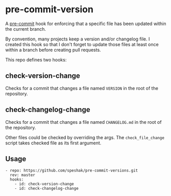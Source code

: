 # pre-commit-version

A [pre-commit](https://pre-commit.com/) hook for enforcing that a specific file has been updated within the current branch.

By convention, many projects keep a version and/or changelog file.  I created
this hook so that I don't forget to update those files at least once within a
branch before creating pull requests.

This repo defines two hooks:

## check-version-change

Checks for a commit that changes a file named `VERSION` in the root of the repository.

## check-changelog-change

Checks for a commit that changes a file named `CHANGELOG.md` in the root of the repository.


Other files could be checked by overriding the args.  The `check_file_change`
script takes checked file as its first argument.


## Usage

```
- repo: https://github.com/speshak/pre-commit-versions.git
  rev: master
  hooks:
    - id: check-version-change
    - id: check-changelog-change
```
